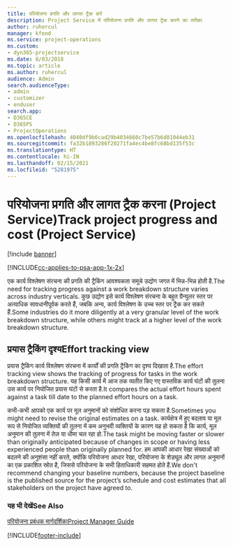 ```yaml
---
title: परियोजना प्रगति और लागत ट्रैक करें
description: Project Service में परियोजना प्रगति और लागत ट्रैक करने का तरीका
author: ruhercul
manager: kfend
ms.service: project-operations
ms.custom:
- dyn365-projectservice
ms.date: 8/03/2018
ms.topic: article
ms.author: ruhercul
audience: Admin
search.audienceType:
- admin
- customizer
- enduser
search.app:
- D365CE
- D365PS
- ProjectOperations
ms.openlocfilehash: 4040df9b6cad29b4034660c7be57b6d81044eb31
ms.sourcegitcommit: fa32b1893286f20271fa4ec4be8fc68bd135f53c
ms.translationtype: HT
ms.contentlocale: hi-IN
ms.lasthandoff: 02/15/2021
ms.locfileid: "5281975"
---
```

# <a name="track-project-progress-and-cost-project-service"></a><span data-ttu-id="5639d-103">परियोजना प्रगति और लागत ट्रैक करना (Project Service)</span><span class="sxs-lookup"><span data-stu-id="5639d-103">Track project progress and cost (Project Service)</span></span>

[!include [banner](../includes/psa-now-project-operations.md)]

[!INCLUDE[cc-applies-to-psa-app-1x-2x](../includes/cc-applies-to-psa-app-1x-2x.md)]

<span data-ttu-id="5639d-104">एक कार्य विश्लेषण संरचना की प्रगति की ट्रैकिंग आवश्‍यकता समूचे उद्योग जगत में भिन्न-भिन्न होती है.</span><span class="sxs-lookup"><span data-stu-id="5639d-104">The need for tracking progress against a work breakdown structure varies across industry verticals.</span></span> <span data-ttu-id="5639d-105">कुछ उद्योग इसे कार्य विश्लेषण संरचना के बहुत ग्रैन्‍युलर स्‍तर पर अत्‍याधिक सावधानीपूर्वक करते हैं, जबकि अन्‍य, कार्य विश्लेषण के उच्च स्तर पर ट्रैक कर सकते हैं.</span><span class="sxs-lookup"><span data-stu-id="5639d-105">Some industries do it more diligently at a very granular level of the work breakdown structure, while others might track at a higher level of the work breakdown structure.</span></span>  
  
## <a name="effort-tracking-view"></a><span data-ttu-id="5639d-106">प्रयास ट्रैकिंग दृश्य</span><span class="sxs-lookup"><span data-stu-id="5639d-106">Effort tracking view</span></span>  
<span data-ttu-id="5639d-107">प्रयास ट्रैकिंग कार्य विश्लेषण संरचना में कार्यों की प्रगति ट्रैकिंग का दृश्य दिखाता है.</span><span class="sxs-lookup"><span data-stu-id="5639d-107">The effort tracking view shows the tracking of progress for tasks in the work breakdown structure.</span></span> <span data-ttu-id="5639d-108">यह किसी कार्य में आज तक व्‍यतीत किए गए वास्‍तविक कार्य घंटों की तुलना उस कार्य पर नियोजित प्रयास घंटों से करता है.</span><span class="sxs-lookup"><span data-stu-id="5639d-108">It compares the actual effort hours spent against a task till date to the planned effort hours on a task.</span></span>  
  
<span data-ttu-id="5639d-109">कभी-कभी आपको एक कार्य पर मूल अनुमानों को संशोधित करना पड़ सकता है.</span><span class="sxs-lookup"><span data-stu-id="5639d-109">Sometimes you might need to revise the original estimates on a task.</span></span> <span data-ttu-id="5639d-110">कार्यक्षेत्र में हुए बदलाव या मूल रूप से नियोजित व्‍यक्तियों की तुलना में कम अनुभवी व्‍यक्तियों के कारण यह हो सकता है कि कार्य, मूल अनुमान की तुलना में तेज़ या धीमा चल रहा हो.</span><span class="sxs-lookup"><span data-stu-id="5639d-110">The task might be moving faster or slower than originally anticipated because of changes in scope or having less experienced people than originally planned for.</span></span> <span data-ttu-id="5639d-111">हम आपकी आधार रेखा संख्‍याओं को बदलने की अनुशंसा नहीं करते, क्‍योंकि परियोजना आधार रेखा, परियोजना के शेड्यूल और लागत अनुमानों का एक प्रकाशित स्रोत है, जिससे परियोजना के सभी हिताधिकारी सहमत होते हैं.</span><span class="sxs-lookup"><span data-stu-id="5639d-111">We don't recommend changing your baseline numbers, because the project baseline is the published source for the project’s schedule and cost estimates that all stakeholders on the project have agreed to.</span></span>  
  
### <a name="see-also"></a><span data-ttu-id="5639d-112">यह भी देखें</span><span class="sxs-lookup"><span data-stu-id="5639d-112">See Also</span></span>  
 [<span data-ttu-id="5639d-113">परियोजना प्रबंधक मार्गदर्शिका</span><span class="sxs-lookup"><span data-stu-id="5639d-113">Project Manager Guide</span></span>](../psa/project-manager-guide.md)


[!INCLUDE[footer-include](../includes/footer-banner.md)]